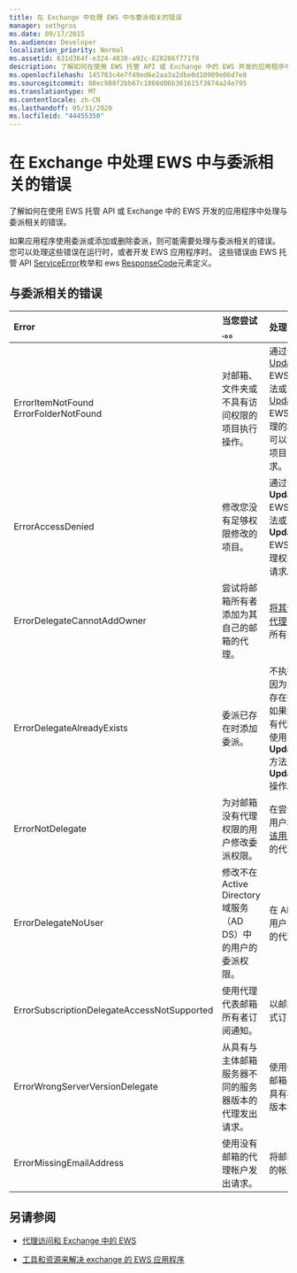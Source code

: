 ```yaml
---
title: 在 Exchange 中处理 EWS 中与委派相关的错误
manager: sethgros
ms.date: 09/17/2015
ms.audience: Developer
localization_priority: Normal
ms.assetid: 631d364f-e324-4838-a92c-820286f771f8
description: 了解如何在使用 EWS 托管 API 或 Exchange 中的 EWS 开发的应用程序中处理与委派相关的错误。
ms.openlocfilehash: 145783c4e7f49ed6e2aa3a2dbe0d10909e06d7e8
ms.sourcegitcommit: 88ec988f2bb67c1866d06b361615f3674a24e795
ms.translationtype: MT
ms.contentlocale: zh-CN
ms.lasthandoff: 05/31/2020
ms.locfileid: "44455350"
---
```

# <a name="handling-delegation-related-errors-in-ews-in-exchange"></a>在 Exchange 中处理 EWS 中与委派相关的错误

了解如何在使用 EWS 托管 API 或 Exchange 中的 EWS 开发的应用程序中处理与委派相关的错误。
  
如果应用程序使用委派或添加或删除委派，则可能需要处理与委派相关的错误。 您可以处理这些错误在运行时，或者开发 EWS 应用程序时。 这些错误由 EWS 托管 API [ServiceError](https://msdn.microsoft.com/library/microsoft.exchange.webservices.data.serviceerror%28v=exchg.80%29.aspx)枚举和 ews [ResponseCode](https://msdn.microsoft.com/library/4b84d670-74c9-4d6d-84e7-f0a9f76f0d93%28Office.15%29.aspx)元素定义。 
  
## <a name="delegation-related-errors"></a>与委派相关的错误

|**Error**|**当您尝试 .。。**|**处理它的...**|
|:-----|:-----|:-----|
|ErrorItemNotFound  <br/> ErrorFolderNotFound  <br/> |对邮箱、文件夹或不具有访问权限的项目执行操作。  <br/> |通过调用[UpdateDelegates](https://msdn.microsoft.com/library/microsoft.exchange.webservices.data.exchangeservice.updatedelegates%28v=exchg.80%29.aspx) EWS 托管 API 方法或[UpdateDelegate](https://msdn.microsoft.com/library/03f618ac-ad1a-4772-9b81-c5bb0f12d6ab%28Office.15%29.aspx) EWS 操作更新代理的权限，以使其可以访问文件夹或项目，然后重试请求。  <br/> |
|ErrorAccessDenied  <br/> |修改您没有足够权限修改的项目。  <br/> |通过调用**UpdateDelegate** EWS 托管 API 方法或**UpdateDelegate** EWS 操作更新代理权限，然后重试请求。  <br/> |
|ErrorDelegateCannotAddOwner  <br/> |尝试将邮箱所有者添加为其自己的邮箱的代理。  <br/> |[将其他用户添加为代理](how-to-add-and-remove-delegates-by-using-ews-in-exchange.md)，而不是邮箱所有者。  <br/> |
|ErrorDelegateAlreadyExists  <br/> |委派已存在时添加委派。  <br/> |不执行任何操作，因为邮箱所有者已存在委派。 或者，如果您尝试更改现有代理的权限，则使用**UpdateDelegates**方法或**UpdateDelegate**操作。  <br/> |
|ErrorNotDelegate  <br/> |为对邮箱没有代理权限的用户修改委派权限。  <br/> |在尝试更新或删除用户权限之前，[将该用户添加为](how-to-add-and-remove-delegates-by-using-ews-in-exchange.md)邮箱的代理人。  <br/> |
|ErrorDelegateNoUser  <br/> |修改不在 Active Directory 域服务（AD DS）中的用户的委派权限。  <br/> |在 AD DS 中创建用户或更正请求中的代理信息。  <br/> |
|ErrorSubscriptionDelegateAccessNotSupported  <br/> |使用代理代表邮箱所有者订阅通知。  <br/> |以邮箱所有者的形式订阅通知。  <br/> |
|ErrorWrongServerVersionDelegate  <br/> |从具有与主体邮箱服务器不同的服务器版本的代理发出请求。  <br/> |使用代理或添加其邮箱与邮箱所有者具有相同的服务器版本的代理。  <br/> |
|ErrorMissingEmailAddress  <br/> |使用没有邮箱的代理帐户发出请求。  <br/> |将邮箱添加到代理的帐户。  <br/> |
   
## <a name="see-also"></a>另请参阅


- [代理访问和 Exchange 中的 EWS](delegate-access-and-ews-in-exchange.md)
    
- [工具和资源来解决 exchange 的 EWS 应用程序](tools-and-resources-for-troubleshooting-ews-applications-for-exchange.md)
    

